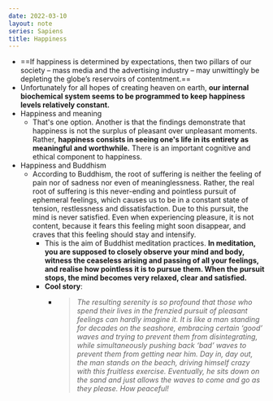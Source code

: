 ```yaml
---
date: 2022-03-10
layout: note
series: Sapiens
title: Happiness
---
```


- ==If happiness is determined by expectations, then two pillars of our society – mass media and the advertising industry – may unwittingly be depleting the globe’s reservoirs of contentment.==
- Unfortunately for all hopes of creating heaven on earth, **our internal biochemical system seems to be programmed to keep happiness levels relatively constant.**
- Happiness and meaning
	- That's one option. Another is that the findings demonstrate that happiness is not the surplus of pleasant over unpleasant moments. Rather, **happiness consists in seeing one's life in its entirety as meaningful and worthwhile.** There is an important cognitive and ethical component to happiness.
- Happiness and Buddhism
	- According to Buddhism, the root of suffering is neither the feeling of pain nor of sadness nor even of meaninglessness. Rather, the real root of suffering is this never-ending and pointless pursuit of ephemeral feelings, which causes us to be in a constant state of tension, restlessness and dissatisfaction. Due to this pursuit, the mind is never satisfied. Even when experiencing pleasure, it is not content, because it fears this feeling might soon disappear, and craves that this feeling should stay and intensify.
		- This is the aim of Buddhist meditation practices. **In meditation, you are supposed to closely observe your mind and body, witness the ceaseless arising and passing of all your feelings, and realise how pointless it is to pursue them. When the pursuit stops, the mind becomes very relaxed, clear and satisfied.**
		- **Cool story**: 
			- > _The resulting serenity is so profound that those who spend their lives in the frenzied pursuit of pleasant feelings can hardly imagine it. It is like a man standing for decades on the seashore, embracing certain ‘good’ waves and trying to prevent them from disintegrating, while simultaneously pushing back ‘bad’ waves to prevent them from getting near him. Day in, day out, the man stands on the beach, driving himself crazy with this fruitless exercise. Eventually, he sits down on the sand and just allows the waves to come and go as they please. How peaceful!_